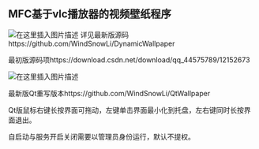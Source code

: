## MFC基于vlc播放器的视频壁纸程序
![在这里插入图片描述](https://img-blog.csdnimg.cn/20200726104936487.png?x-oss-process=image/watermark,type_ZmFuZ3poZW5naGVpdGk,shadow_10,text_aHR0cHM6Ly9ibG9nLmNzZG4ubmV0L3FxXzQ0NTc1Nzg5,size_16,color_FFFFFF,t_70)
详见最新版源码https://github.com/WindSnowLi/DynamicWallpaper

最初版源码项https://download.csdn.net/download/qq_44575789/12152673



![在这里插入图片描述](https://img-blog.csdnimg.cn/20200726105301278.png?x-oss-process=image/watermark,type_ZmFuZ3poZW5naGVpdGk,shadow_10,text_aHR0cHM6Ly9ibG9nLmNzZG4ubmV0L3FxXzQ0NTc1Nzg5,size_16,color_FFFFFF,t_70)

最新版Qt重写版本https://github.com/WindSnowLi/QtWallpaper

Qt版鼠标右键长按界面可拖动，左键单击界面最小化到托盘，左右键同时长按界面退出。

自启动与服务开启关闭需要以管理员身份运行，默认不提权。

